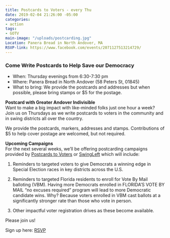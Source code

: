 ```yaml
---
title: Postcards to Voters - every Thu
date: 2019-02-04 21:26:00 -05:00
categories:
- action
tags:
- GOTV
main-image: "/uploads/postcarding.jpg"
Location: Panera Bread in North Andover, MA
RSVP-link: https://www.facebook.com/events/2071127513214729/
---
```


### Come Write Postcards to Help Save our Democracy
* When: Thursday evenings from 6:30-7:30 pm
* Where: Panera Bread in North Andover (58 Peters St, 01845)
* What to bring: We provide the postcards and addresses but when possible, please bring stamps or $5 for the postage. 

**Postcard with Greater Andover Indivisible** <BR>
Want to make a big impact with like-minded folks just one hour a week? Join us on Thursdays as we write postcards to voters in the community and in swing districts all over the country.

We provide the postcards, markers, addresses and stamps. Contributions of $5 to help cover postage are welcomed, but not required.

**Upcoming Campaigns** <BR>
For the next several weeks, we’ll be offering postcarding campaigns provided by [Postcards to Voters](http://Postcardstovoters.org) or [SwingLeft](https://swingleft.org/) which will include: 

1. Reminders to targeted voters to give Democrats a winning edge in Special Election races in key districts across the U.S.

2. Reminders to targeted Florida residents to enroll for Vote By Mail balloting (VBM). Having more Democrats enrolled in FLORIDA’S VOTE BY MAIL “no excuses required” program will lead to more Democratic candidate wins. Why? Because voters enrolled in VBM cast ballots at a significantly stronger rate than those who vote in person.

3. Other impactful voter registration drives as these become available.

Please join us!

Sign up here: [RSVP](https://www.mobilize.us/indivisiblegreaterandover/event/189960/)